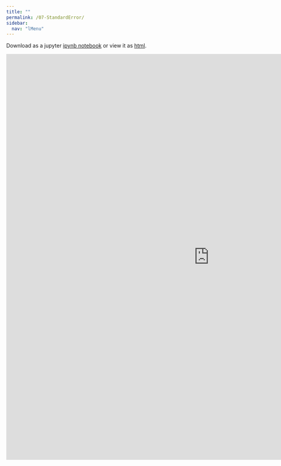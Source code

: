 ```yaml
---
title: ""
permalink: /07-StandardError/
sidebar:
  nav: "lMenu"
---
```


Download as a jupyter [ipynb notebook](https://datascience-intro.github.io/1MS041-2025/notebooks/07-StandardError.ipynb) or view it as [html](https://datascience-intro.github.io/1MS041-2025/notebooks/07-StandardError.html).

<iframe src="https://datascience-intro.github.io/1MS041-2025/notebooks/07-StandardError.html" width="1080" height="1080" frameborder="0"></iframe>

    